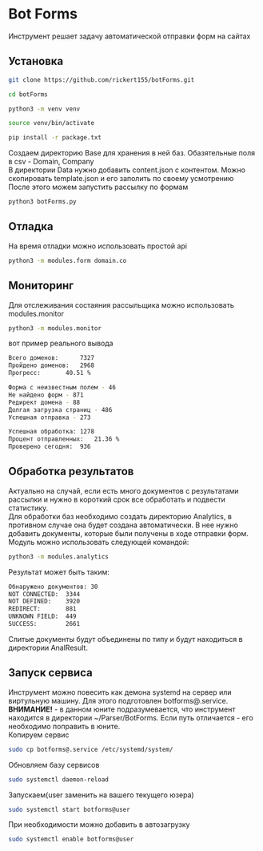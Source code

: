 # Bot Forms
Инструмент решает задачу автоматической отправки форм на сайтах

## Установка
```sh
git clone https://github.com/rickert155/botForms.git
```
```sh
cd botForms
```
```sh
python3 -m venv venv
```
```sh
source venv/bin/activate
```
```sh
pip install -r package.txt
```

Создаем директорию Base для хранения в ней баз. Обазятельные поля в csv - Domain, Company  
В директории Data нужно добавить content.json с контентом. Можно скопировать template.json и его заполить по своему усмотрению  
После этого можем запустить рассылку по формам
```sh
python3 botForms.py
```

## Отладка
На время отладки можно использовать простой api
```sh
python3 -m modules.form domain.co
```

## Мониторинг
Для отслеживания состаяния рассыльщика можно использовать modules.monitor
```sh
python3 -m modules.monitor
```
вот пример реального вывода
```sh
Всего доменов:		7327
Пройдено доменов:	2968
Прогресс:		40.51 %

Форма с неизвестным полем - 46
Не найдено форм - 871
Редирект домена - 88
Долгая загрузка страниц - 486
Успешная отправка - 273

Успешная обработка:	1278
Процент отправленных:	21.36 %
Проверено сегодня:	936
```

## Обработка результатов
Актуально на случай, если есть много документов с результатами рассылки и нужно в короткий срок все обработать и подвести статистику.  
Для обработки баз необходимо создать директорию Analytics, в противном случае она будет создана автоматически. В нее нужно добавить документы, которые были получены в ходе отправки форм. Модуль можно использовать следующей командой:
```sh
python3 -m modules.analytics
```
Результат может быть таким:
```sh
Обнаружено документов: 30
NOT CONNECTED:	3344
NOT DEFINED:	3920
REDIRECT:	    881
UNKNOWN FIELD:	449
SUCCESS:	    2661
```
Слитые документы будут объединены по типу и будут находиться в директории AnalResult.

## Запуск сервиса
Инструмент можно повесить как демона systemd на сервер или виртульную машину. Для этого подготовлен botforms@.service.  
**ВНИМАНИЕ!** - в данном юните подразумевается, что инструмент находится в директории ~/Parser/BotForms. Если путь отличается - его необходимо поправить в юните.  
Копируем сервис
```sh
sudo cp botforms@.service /etc/systemd/system/
```
Обновляем базу сервисов
```sh
sudo systemctl daemon-reload
```
Запускаем(user заменить на вашего текущего юзера)
```sh
sudo systemctl start botforms@user
```
При необходимости можно добавить в автозагрузку
```sh
sudo systemctl enable botforms@user
```
